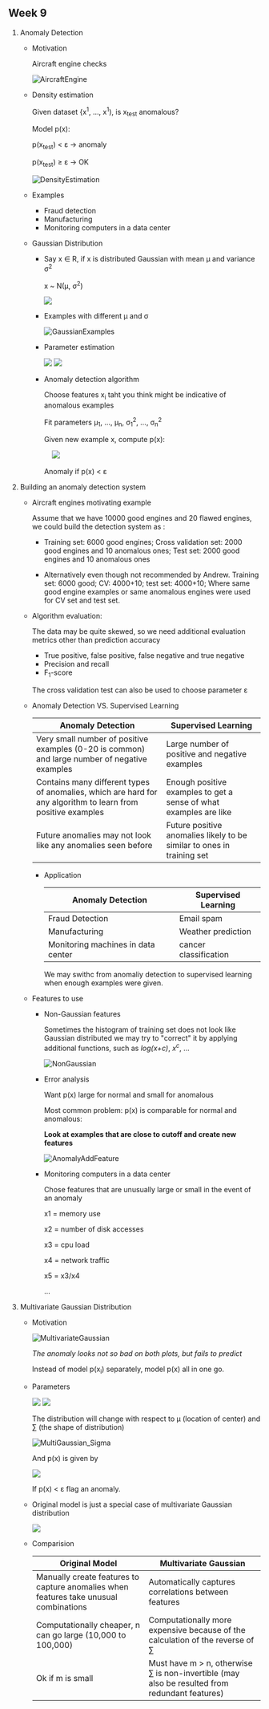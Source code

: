 ## Week 9
1. Anomaly Detection
    * Motivation

        Aircraft engine checks

        ![AircraftEngine](../images/AircraftEngine.jpg)

    * Density estimation
        
        Given dataset {x<sup>1</sup>, ..., x<sup>1</sup>), is x<sub>test</sub> anomalous?

        Model p(x):

        p(x<sub>test</sub>) < &epsilon; &rarr; anomaly

        p(x<sub>test</sub>) &ge; &epsilon; &rarr; OK

        ![DensityEstimation](../images/DenEsti.jpg)

    * Examples
        
        * Fraud detection
        * Manufacturing
        * Monitoring computers in a data center

    * Gaussian Distribution
        
        * Say x &isin; R, if x is distributed Gaussian with mean &mu; and variance &sigma;<sup>2</sup>

            x ~ N(&mu;, &sigma;<sup>2</sup>)

            <img src="http://latex.codecogs.com/svg.latex?p(x;\mu,\sigma^2)=\frac{1}{\sqrt{2\pi}\sigma}\textrm{exp}\big(-\frac{(x-\mu)^2}{2\sigma^2}\big)"/>

        * Examples with different &mu; and &sigma;

            ![GaussianExamples](../images/GaussianExamples.png)

        * Parameter estimation

            <img src="http://latex.codecogs.com/svg.latex?\mu_j=\frac{1}{m}\sum_{i=1}^{m}x_j^{(i)}"/>

            <img src="http://latex.codecogs.com/svg.latex?\sigma^2=\frac{1}{m}\sum_{i=1}^{m}(x_j^{(i)}-\mu_j)^2"/>
        
        * Anomaly detection algorithm

            Choose features x<sub>i</sub> taht you think might be indicative of anomalous examples

            Fit parameters &mu;<sub>1</sub>, ..., &mu;<sub>n</sub>, &sigma;<sub>1</sub><sup>2</sup>, ..., &sigma;<sub>n</sub><sup>2</sup>

            Given new example x, compute p(x):

            &nbsp;&nbsp;&nbsp;&nbsp;<img src="http://latex.codecogs.com/svg.latex?p(x)=\prod_{j=1}^{n}p(x_j;\mu_j,\sigma_j^2)=\prod_{j=1}^{n}\frac{1}{\sqrt{2\pi}\sigma_j}\textrm{exp}\big(-\frac{(x_j-\mu_j)^2}{2\sigma_j^2}\big)"/>

            Anomaly if p(x) < &epsilon;

2. Building an anomaly detection system
    * Aircraft engines motivating example
        
        Assume that we have 10000 good engines and 20 flawed engines, we could build the detection system as :

        * Training set: 6000 good engines; Cross validation set: 2000 good engines and 10 anomalous ones; Test set: 2000 good engines and 10 anomalous ones

        * Alternatively even though not recommended by Andrew. Training set: 6000 good; CV: 4000+10; test set: 4000+10; Where same good engine examples or same anomalous engines were used for CV set and test set.

    * Algorithm evaluation:

        The data may be quite skewed, so we need additional evaluation metrics other than prediction accuracy

        * True positive, false positive, false negative and true negative
        * Precision and recall
        * F<sub>1</sub>-score

        The cross validation test can also be used to choose parameter &epsilon;

    * Anomaly Detection VS. Supervised Learning

        Anomaly Detection|Supervised Learning
        -|-
        Very small number of positive examples (0-20 is common) and large number of negative examples|Large number of positive and negative examples
        Contains many different types of anomalies, which are hard for any algorithm to learn from positive examples|Enough positive examples to get a sense of what examples are like
        Future anomalies may not look like any anomalies seen before|Future positive anomalies likely to be similar to ones in training set
        * Application
            
            Anomaly Detection|Supervised Learning
            -|-
            Fraud Detection|Email spam
            Manufacturing|Weather prediction
            Monitoring machines in data center|cancer classification

            We may swithc from anomaliy detection to supervised learning when enough examples were given.

    * Features to use

        * Non-Gaussian features

            Sometimes the histogram of training set does not look like Gaussian distributed we may try to "correct" it by applying additional functions, such as *log(x+c)*, *x<sup>c</sup>*, ...

            ![NonGaussian](../images/NonGaussian.png)

        * Error analysis

            Want p(x) large for normal and small for anomalous

            Most common problem: p(x) is comparable for normal and anomalous:

            **Look at examples that are close to cutoff and create new features**

            ![AnomalyAddFeature](../images/AnomalyAddFeature.jpg)

        * Monitoring computers in a data center

            Chose features that are unusually large or small in the event of an anomaly

            x1 = memory use

            x2 = number of disk accesses

            x3 = cpu load

            x4 = network traffic

            x5 = x3/x4

            ...
3. Multivariate Gaussian Distribution
    * Motivation
        
        ![MultivariateGaussian](../images/MultivariateGaussian.png)
        
        *The anomaly looks not so bad on both plots, but fails to predict*

        Instead of model p(x<sub>i</sub>) separately, model p(x) all in one go.

    * Parameters
        
        <img src="http://latex.codecogs.com/svg.latex?\mu_j=\frac{1}{m}\sum_{i=1}^{m}x_j^{(i)}"/>

        <img src="http://latex.codecogs.com/svg.latex?]\sum=\frac{1}{m}\sum_{i=1}^{m}(x^{(i))-\mu)(x^{(i)}-\mu)^T=\frac{1}{m}{\cdot}X^T{\cdot}X"/>

        The distribution will change with respect to &mu; (location of center) and &sum; (the shape of distribution)

        ![MultiGaussian_Sigma](../images/MultiGaussian_Sigma.png)

        And p(x) is given by

        <img src="http://latex.codecogs.com/svg.latex?p(x;\mu,\sum)=\frac{1}{(2\pi)^{\frac{n}{2}}|\sum|^{\frac{1}{2}}}\textrm{exp}\big(-\frac{1}{2}(x-\mu)^T{\sum}^{-1}(x-\mu)\big)"/>

        If p(x) < &epsilon; flag an anomaly.

    * Original model is just a special case of multivariate Gaussian distribution

        <img src="http://latex.codecogs.com/svg.latex?\sum=\begin{matrix}\sigma_1^2&0&{\dots}&0\\0&\sigma_2^2&{\dots}&0\\\vdots&\vdots&\ddots&\vdots\\0&0&{\dots}&\sigma_n^2\end{bmatrix}"/>

    * Comparision

        Original Model|Multivariate Gaussian
        -|-
        Manually create features to capture anomalies when features take unusual combinations|Automatically captures correlations between features
        Computationally cheaper, n can go large (10,000 to 100,000)|Computationally more expensive because of the calculation of the reverse of &sum;
        Ok if m is small|Must have m > n, otherwise &sum; is non-invertible (may also be resulted from redundant features)
        

